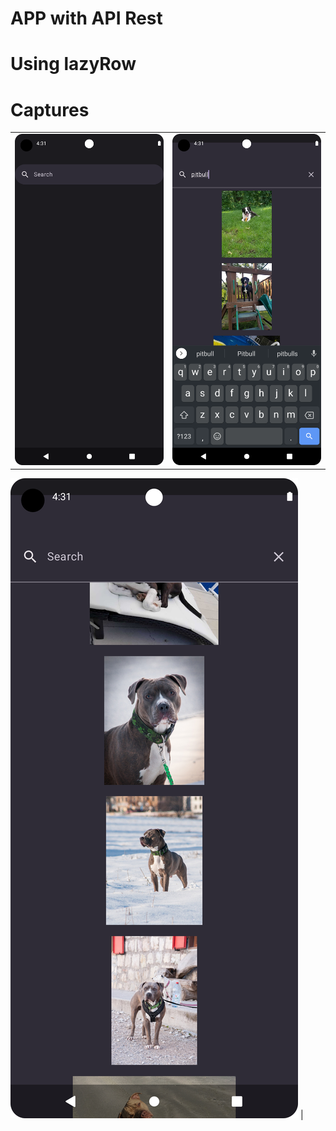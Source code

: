 # APP with API Rest
# Using lazyRow

# Captures

|   |   |  
| -------- | -------- |
| ![Ejemplo de imagen](./screens/screen_1.png) | ![Ejemplo de imagen](./screens/Screen_2.png) |


![Ejemplo de imagen](./screens/Screen_3.png) |
